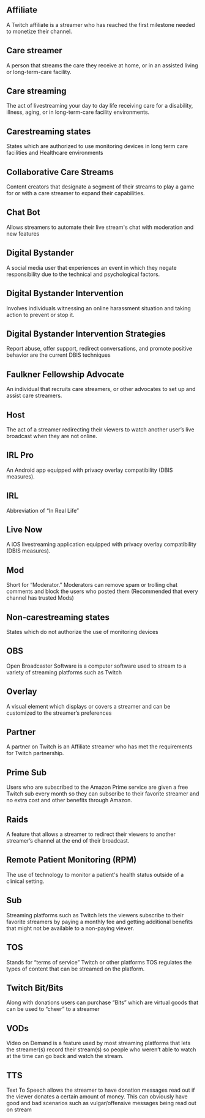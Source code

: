 ## Affiliate
A Twitch affiliate is a streamer who has reached the first milestone needed to monetize their channel.

## Care streamer
A person that streams the care they receive at home, or in an assisted living or long-term-care facility.

## Care streaming
The act of livestreaming your day to day life receiving care for a disability, illness, aging, or in long-term-care facility environments.

## Carestreaming states
States which are authorized to use monitoring devices in long term care facilities and Healthcare environments

## Collaborative Care Streams
Content creators that designate a segment of their streams to play a game for or with a care streamer to expand their capabilities.

## Chat Bot
Allows streamers to automate their live stream's chat with moderation and new features

## Digital Bystander
A social media user that experiences an event in which they negate responsibility due to the technical and psychological factors.

## Digital Bystander Intervention
Involves individuals witnessing an online harassment situation and taking action to prevent or stop it.

## Digital Bystander Intervention Strategies
Report abuse, offer support, redirect conversations, and promote positive behavior are the current DBIS techniques

## Faulkner Fellowship Advocate
An individual that recruits care streamers, or other advocates to set up and assist care streamers.

## Host
The act of a streamer redirecting their viewers to watch another user’s live broadcast when they are not online.

## IRL Pro
An Android app equipped with privacy overlay compatibility (DBIS measures).

## IRL
Abbreviation of “In Real Life”

## Live Now
A iOS livestreaming application equipped with privacy overlay compatibility (DBIS measures).

## Mod
Short for “Moderator.” Moderators can remove spam or trolling chat comments and block the users who posted them (Recommended that every channel has trusted Mods)

## Non-carestreaming states
States which do not authorize the use of monitoring devices

## OBS
Open Broadcaster Software is a computer software used to stream to a variety of streaming platforms such as Twitch

## Overlay
A visual element which displays or covers a streamer and can be customized to the streamer’s preferences

## Partner
A partner on Twitch is an Affiliate streamer who has met the requirements for Twitch partnership.

## Prime Sub
Users who are subscribed to the Amazon Prime service are given a free Twitch sub every month so they can subscribe to their favorite streamer and no extra cost and other benefits through Amazon.

## Raids
A feature that allows a streamer to redirect their viewers to another streamer’s channel at the end of their broadcast.

## Remote Patient Monitoring (RPM)
The use of technology to monitor a patient's health status outside of a clinical setting.

## Sub
Streaming platforms such as Twitch lets the viewers subscribe to their favorite streamers by paying a monthly fee and getting additional benefits that might not be available to a non-paying viewer.

## TOS
Stands for “terms of service” Twitch or other platforms TOS regulates the types of content that can be streamed on the platform.

## Twitch Bit/Bits
Along with donations users can purchase “Bits” which are virtual goods that can be used to “cheer” to a streamer

## VODs
Video on Demand is a feature used by most streaming platforms that lets the streamer(s) record their stream(s) so people who weren’t able to watch at the time can go back and watch the stream.

## TTS
Text To Speech allows the streamer to have donation messages read out if the viewer donates a certain amount of money. This can obviously have good and bad scenarios such as vulgar/offensive messages being read out on stream